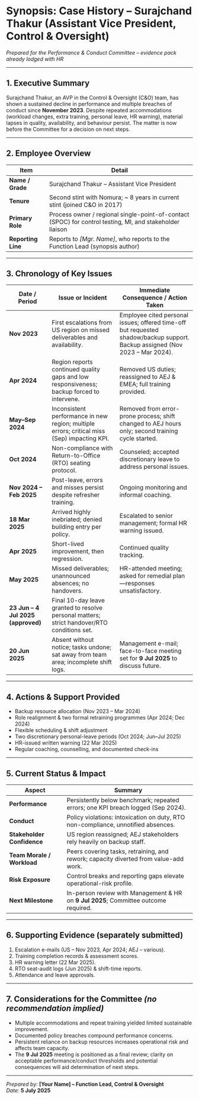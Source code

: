 # Synopsis: Case History – Surajchand Thakur (Assistant Vice President, Control & Oversight)

*Prepared for the Performance & Conduct Committee – evidence pack already lodged with HR*  

---

## 1. Executive Summary  
Surajchand Thakur, an AVP in the Control & Oversight (C&O) team, has shown a sustained decline in performance and multiple breaches of conduct since **November 2023**. Despite repeated accommodations (workload changes, extra training, personal leave, HR warning), material lapses in quality, availability, and behaviour persist. The matter is now before the Committee for a decision on next steps.

---

## 2. Employee Overview  

| Item | Detail |
|------|--------|
| **Name / Grade** | Surajchand Thakur – Assistant Vice President |
| **Tenure** | Second stint with Nomura; ~ 8 years in current stint (joined C&O in 2017) |
| **Primary Role** | Process owner / regional single-point-of-contact (SPOC) for control testing, MI, and stakeholder liaison |
| **Reporting Line** | Reports to *[Mgr. Name]*, who reports to the Function Lead (synopsis author) |

---

## 3. Chronology of Key Issues  

| Date / Period | Issue or Incident | Immediate Consequence / Action Taken |
|---------------|------------------|---------------------------------------|
| **Nov 2023** | First escalations from US region on missed deliverables and availability. | Employee cited personal issues; offered time-off but requested shadow/backup support. Backup assigned (Nov 2023 – Mar 2024). |
| **Apr 2024** | Region reports continued quality gaps and low responsiveness; backup forced to intervene. | Removed US duties; reassigned to AEJ & EMEA; full training provided. |
| **May–Sep 2024** | Inconsistent performance in new region; multiple errors; critical miss (Sep) impacting KPI. | Removed from error-prone process; shift changed to AEJ hours only; second training cycle started. |
| **Oct 2024** | Non-compliance with Return-to-Office (RTO) seating protocol. | Counseled; accepted discretionary leave to address personal issues. |
| **Nov 2024 – Feb 2025** | Post-leave, errors and misses persist despite refresher training. | Ongoing monitoring and informal coaching. |
| **18 Mar 2025** | Arrived highly inebriated; denied building entry per policy. | Escalated to senior management; formal HR warning issued. |
| **Apr 2025** | Short-lived improvement, then regression. | Continued quality tracking. |
| **May 2025** | Missed deliverables; unannounced absences; no handovers. | HR-attended meeting; asked for remedial plan—responses unsatisfactory. |
| **23 Jun – 4 Jul 2025 (approved)** | Final 10-day leave granted to resolve personal matters; strict handover/RTO conditions set. |
| **20 Jun 2025** | Absent without notice; tasks undone; sat away from team area; incomplete shift logs. | Management e-mail; face-to-face meeting set for **9 Jul 2025** to discuss future. |

---

## 4. Actions & Support Provided  

* Backup resource allocation (Nov 2023 – Mar 2024)  
* Role realignment & two formal retraining programmes (Apr 2024; Dec 2024)  
* Flexible scheduling & shift adjustment  
* Two discretionary personal-leave periods (Oct 2024; Jun–Jul 2025)  
* HR-issued written warning (22 Mar 2025)  
* Regular coaching, counselling, and documented check-ins  

---

## 5. Current Status & Impact  

| Aspect | Summary |
|--------|---------|
| **Performance** | Persistently below benchmark; repeated errors; one KPI breach logged (Sep 2024). |
| **Conduct** | Policy violations: intoxication on duty, RTO non-compliance, unnotified absences. |
| **Stakeholder Confidence** | US region reassigned; AEJ stakeholders rely heavily on backup staff. |
| **Team Morale / Workload** | Peers covering tasks, retraining, and rework; capacity diverted from value-add work. |
| **Risk Exposure** | Control breaks and reporting gaps elevate operational-risk profile. |
| **Next Milestone** | In-person review with Management & HR on **9 Jul 2025**; Committee outcome required. |

---

## 6. Supporting Evidence (separately submitted)  

1. Escalation e-mails (US – Nov 2023, Apr 2024; AEJ – various).  
2. Training completion records & assessment scores.  
3. HR warning letter (22 Mar 2025).  
4. RTO seat-audit logs (Jun 2025) & shift-time reports.  
5. Attendance and leave approvals.  

---

## 7. Considerations for the Committee *(no recommendation implied)*  

* Multiple accommodations and repeat training yielded limited sustainable improvement.  
* Documented policy breaches compound performance concerns.  
* Persistent reliance on backup resources increases operational risk and affects team capacity.  
* The **9 Jul 2025** meeting is positioned as a final review; clarity on acceptable performance/conduct thresholds and potential consequences will aid determination of next steps.  

---

*Prepared by:* **[Your Name] – Function Lead, Control & Oversight**  
*Date:* **5 July 2025**
